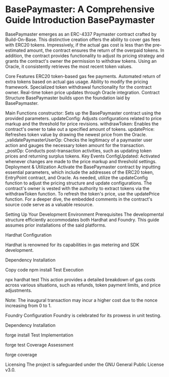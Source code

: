 # BasePaymaster: A Comprehensive Guide Introduction BasePaymaster 


BasePaymaster emerges as an ERC-4337 Paymaster contract crafted by Build-On-Base. This distinctive creation offers the ability to cover gas fees with ERC20 tokens. Impressively, if the actual gas cost is less than the pre-estimated amount, the contract ensures the return of the overpaid tokens. In addition, the contract provides functionality to adjust its pricing strategy and grants the contract's owner the permission to withdraw tokens. Using an Oracle, it consistently retrieves the most recent token values.

Core Features
ERC20 token-based gas fee payments.
Automated return of extra tokens based on actual gas usage.
Ability to modify the pricing framework.
Specialized token withdrawal functionality for the contract owner.
Real-time token price updates through Oracle integration.
Contract Structure
BasePaymaster builds upon the foundation laid by BasePaymaster.

Main Functions
constructor: Sets up the BasePaymaster contract using the provided parameters.
updateConfig: Adjusts configurations related to price markup and the threshold for price revisions.
withdrawToken: Enables the contract's owner to take out a specified amount of tokens.
updatePrice: Refreshes token value by drawing the newest price from the Oracle.
_validatePaymasterUserOp: Checks the legitimacy of a paymaster user action and gauges the necessary token amount for the transaction.
_postOp: Conducts post-transaction activities, such as updating token prices and returning surplus tokens.
Key Events
ConfigUpdated: Activated whenever changes are made to the price markup and threshold settings.
Deployment & Utilization
Activate the BasePaymaster contract by inputting essential parameters, which include the addresses of the ERC20 token, EntryPoint contract, and Oracle.
As needed, utilize the updateConfig function to adjust the pricing structure and update configurations.
The contract's owner is vested with the authority to extract tokens via the withdrawToken function.
To refresh the token's price, use the updatePrice function.
For a deeper dive, the embedded comments in the contract's source code serve as a valuable resource.

Setting Up Your Development Environment
Prerequisites
The developmental structure efficiently accommodates both Hardhat and Foundry. This guide assumes prior installations of the said platforms.

Hardhat Configuration

Hardhat is renowned for its capabilities in gas metering and SDK development.

Dependency Installation


Copy code
npm install
Test Execution

npx hardhat test
This action provides a detailed breakdown of gas costs across various situations, such as refunds, token payment limits, and price adjustments.

Note: The inaugural transaction may incur a higher cost due to the nonce increasing from 0 to 1.

Foundry Configuration
Foundry is celebrated for its prowess in unit testing.

Dependency Installation

forge install
Test Implementation

forge test
Coverage Assessment

forge coverage

Licensing
The project is safeguarded under the GNU General Public License v3.0.

